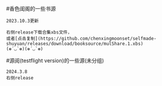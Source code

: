#香色闺阁的一些书源
~~~~~~~~~~~~~~~~~~~~~~~~~~~~~~~~~~~
2023.10.3更新

右侧release下载合集xbs文件，
或者[点击复制](https://github.com/chenxingmoonset/selfmade-shuyuan/releases/download/booksource/mulShare.1.xbs)
(❁´◡`❁)(❁´◡`❁)

~~~~~~~~~~~~~~~~~~~~~~~~~~~~~~~~~~~
#源阅(testflight version)的一些源(未分组)
~~~~~~~~~~~~~~~~~~~~~~~~~~~~~~~~~~~
2024.3.8
右侧release

